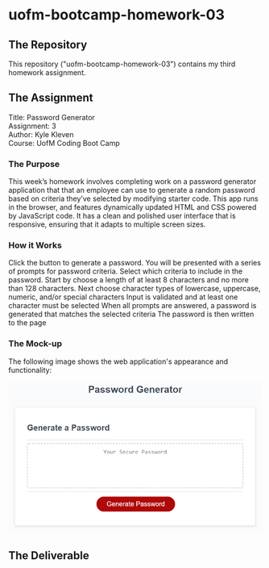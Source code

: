 # uofm-bootcamp-homework-03

## The Repository
This repository ("uofm-bootcamp-homework-03") contains my third homework assignment.

## The Assignment
Title: Password Generator  
Assignment: 3  
Author: Kyle Kleven    
Course: UofM Coding Boot Camp 

### The Purpose
This week’s homework involves completing work on a password generator application that that an employee can use to generate a random password based on criteria they’ve selected by modifying starter code. This app runs in the browser, and features dynamically updated HTML and CSS powered by JavaScript code. It has a clean and polished user interface that is responsive, ensuring that it adapts to multiple screen sizes.

### How it Works
Click the button to generate a password. 
You will be presented with a series of prompts for password criteria. 
Select which criteria to include in the password. 
Start by choose a length of at least 8 characters and no more than 128 characters.
Next choose character types of lowercase, uppercase, numeric, and/or special characters
Input is validated and at least one character must be selected
When all prompts are answered, a password is generated that matches the selected criteria
The password is then written to the page

### The Mock-up
The following image shows the web application's appearance and functionality:

![password generator demo](assets/03-javascript-homework-demo.png)

## The Deliverable
[Kyle's Password Generator]: https://kdkleven.github.io/uofm-bootcamp-homework-03/script/index.html